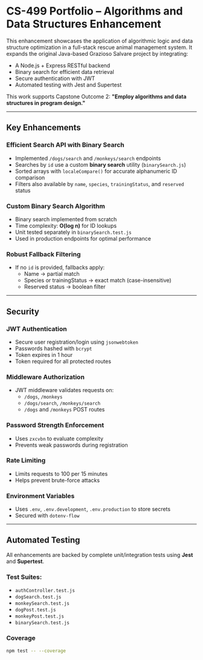#  CS-499 Portfolio – Algorithms and Data Structures Enhancement

This enhancement showcases the application of algorithmic logic and data structure optimization in a full-stack rescue animal management system. It expands the original Java-based Grazioso Salvare project by integrating:

- A Node.js + Express RESTful backend
- Binary search for efficient data retrieval
- Secure authentication with JWT
- Automated testing with Jest and Supertest

This work supports Capstone Outcome 2: **"Employ algorithms and data structures in program design."**

---

##  Key Enhancements

###  Efficient Search API with Binary Search
- Implemented `/dogs/search` and `/monkeys/search` endpoints
- Searches by `id` use a custom **binary search** utility (`binarySearch.js`)
- Sorted arrays with `localeCompare()` for accurate alphanumeric ID comparison
- Filters also available by `name`, `species`, `trainingStatus`, and `reserved` status

###  Custom Binary Search Algorithm
- Binary search implemented from scratch
- Time complexity: **O(log n)** for ID lookups
- Unit tested separately in `binarySearch.test.js`
- Used in production endpoints for optimal performance

###  Robust Fallback Filtering
- If no `id` is provided, fallbacks apply:
  - Name → partial match
  - Species or trainingStatus → exact match (case-insensitive)
  - Reserved status → boolean filter

---

##  Security

###  JWT Authentication
- Secure user registration/login using `jsonwebtoken`
- Passwords hashed with `bcrypt`
- Token expires in 1 hour
- Token required for all protected routes

###  Middleware Authorization
- JWT middleware validates requests on:
  - `/dogs`, `/monkeys`
  - `/dogs/search`, `/monkeys/search`
  - `/dogs` and `/monkeys` POST routes

###  Password Strength Enforcement
- Uses `zxcvbn` to evaluate complexity
- Prevents weak passwords during registration

###  Rate Limiting
- Limits requests to 100 per 15 minutes
- Helps prevent brute-force attacks

###  Environment Variables
- Uses `.env`, `.env.development`, `.env.production` to store secrets
- Secured with `dotenv-flow`

---

##  Automated Testing

All enhancements are backed by complete unit/integration tests using **Jest** and **Supertest**.

###  Test Suites:
- `authController.test.js`
- `dogSearch.test.js`
- `monkeySearch.test.js`
- `dogPost.test.js`
- `monkeyPost.test.js`
- `binarySearch.test.js`

###  Coverage
```bash
npm test -- --coverage
